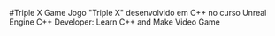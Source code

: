 #Triple X Game
Jogo "Triple X" desenvolvido em C++ no curso Unreal Engine C++ Developer: Learn C++ and Make Video Game
